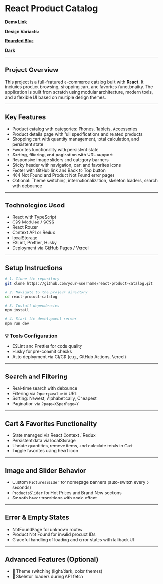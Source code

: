 # **React Product Catalog**

[**Demo Link**](https://rkoltunov.github.io/phone-catalog/)

**Design Variants:**

[**Rounded Blue**](https://www.figma.com/design/FRxncC4lfyhs6og1L6FGEU/Phone-catalog--V2--Rounded-Style-2?node-id=0-1&p=f&t=15o13nsHHo2iYM4d-0)

[**Dark**](https://www.figma.com/design/BUusqCIMAWALqfBahnyIiH/Phone-catalog--V2--Original-Dark?node-id=0-1&p=f&t=FP2riZu1Uzxz1nCg-0)

---

## **Project Overview**

This project is a full-featured e-commerce catalog built with **React**. It includes product browsing, shopping cart, and favorites functionality. The application is built from scratch using modular architecture, modern tools, and a flexible UI based on multiple design themes.

---

## **Key Features**

- Product catalog with categories: Phones, Tablets, Accessories
- Product details page with full specifications and related products
- Shopping cart with quantity management, total calculation, and persistent state
- Favorites functionality with persistent state
- Sorting, filtering, and pagination with URL support
- Responsive image sliders and category banners
- Sticky header with navigation, cart and favorites icons
- Footer with GitHub link and Back to Top button
- 404 Not Found and Product Not Found error pages
- Optional: Theme switching, internationalization, skeleton loaders, search with debounce

---

## **Technologies Used**

- React with TypeScript
- CSS Modules / SCSS
- React Router
- Context API or Redux
- localStorage
- ESLint, Prettier, Husky
- Deployment via GitHub Pages / Vercel

---

## **Setup Instructions**

```bash
# 1. Clone the repository
git clone https://github.com/your-username/react-product-catalog.git

# 2. Navigate to the project directory
cd react-product-catalog

# 3. Install dependencies
npm install

# 4. Start the development server
npm run dev
```

### 💡 Tools Configuration
- ESLint and Prettier for code quality
- Husky for pre-commit checks
- Auto deployment via CI/CD (e.g., GitHub Actions, Vercel)

---

## **Search and Filtering**
- Real-time search with debounce
- Filtering via `?query=value` in URL
- Sorting: Newest, Alphabetically, Cheapest
- Pagination via `?page=X&perPage=Y`

---

## **Cart & Favorites Functionality**
- State managed via React Context / Redux
- Persistent data via localStorage
- Update quantities, remove items, and calculate totals in Cart
- Toggle favorites using heart icon

---

## **Image and Slider Behavior**
- Custom `PicturesSlider` for homepage banners (auto-switch every 5 seconds)
- `ProductsSlider` for Hot Prices and Brand New sections
- Smooth hover transitions with scale effect

---

## **Error & Empty States**
- NotFoundPage for unknown routes
- Product Not Found for invalid product IDs
- Graceful handling of loading and error states with fallback UI

---

## **Advanced Features (Optional)**
- 🎨 Theme switching (light/dark, color themes)
- 🦴 Skeleton loaders during API fetch
